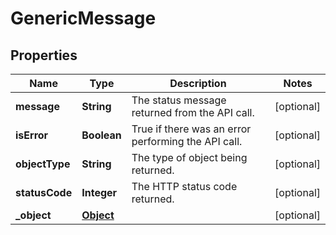 

# GenericMessage

## Properties

Name | Type | Description | Notes
------------ | ------------- | ------------- | -------------
**message** | **String** | The status message returned from the API call. |  [optional]
**isError** | **Boolean** | True if there was an error performing the API call. |  [optional]
**objectType** | **String** | The type of object being returned. |  [optional]
**statusCode** | **Integer** | The HTTP status code returned. |  [optional]
**_object** | [**Object**](.md) |  |  [optional]



